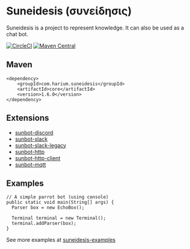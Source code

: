 Suneidesis (συνείδησις)
=======================

Suneidesis is a project to represent knowledge. It can also be used as a chat bot.

[![CircleCI](https://circleci.com/gh/Harium/suneidesis.svg?style=svg)](https://circleci.com/gh/Harium/suneidesis)
[![Maven Central](https://maven-badges.herokuapp.com/maven-central/com.harium.suneidesis/core/badge.svg)](https://maven-badges.herokuapp.com/maven-central/com.harium.suneidesis/core/)


## Maven
```
<dependency>
    <groupId>com.harium.suneidesis</groupId>
    <artifactId>core</artifactId>
    <version>1.6.0</version>
</dependency>
```

## Extensions

- [sunbot-discord](https://github.com/Harium/sunbot-discord/)
- [sunbot-slack](https://github.com/Harium/sunbot-slack/)
- [sunbot-slack-legacy](https://github.com/Harium/sunbot-slack-legacy/)
- [sunbot-http](https://github.com/Harium/sunbot-http/)
- [sunbot-http-client](https://github.com/Harium/sunbot-http-client)
- [sunbot-mqtt](https://github.com/Harium/sunbot-mqtt/)

## Examples

```
// A simple parrot bot (using console)
public static void main(String[] args) {
  Parser box = new EchoBox();
  
  Terminal terminal = new Terminal();
  terminal.addParser(box);
}
```

See more examples at [suneidesis-examples](https://github.com/Harium/suneidesis-examples/)
